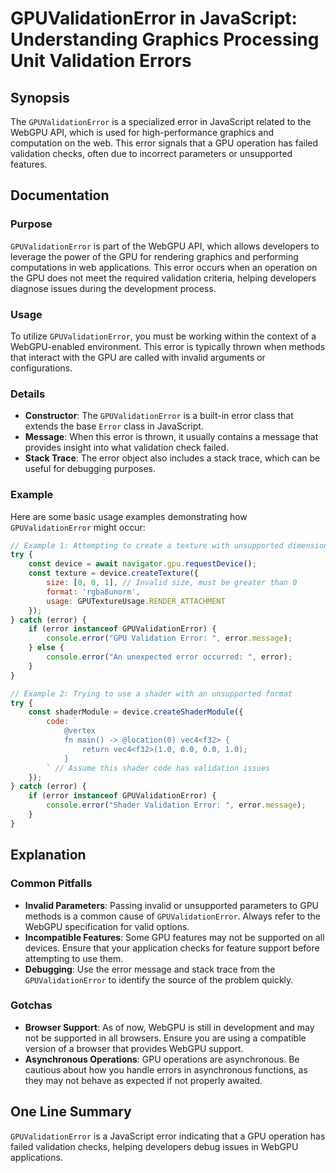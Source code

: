 <!--
Meta Description: # GPUValidationError in JavaScript: Understanding Graphics Processing Unit Validation Errors ## Synopsis The `GPUValidationError` is a specialized err...
Meta Keywords: error, gpuvalidationerror, gpu, validation, webgpu
-->

# GPUValidationError in JavaScript: Understanding Graphics Processing Unit Validation Errors

## Synopsis
The `GPUValidationError` is a specialized error in JavaScript related to the WebGPU API, which is used for high-performance graphics and computation on the web. This error signals that a GPU operation has failed validation checks, often due to incorrect parameters or unsupported features.

## Documentation
### Purpose
`GPUValidationError` is part of the WebGPU API, which allows developers to leverage the power of the GPU for rendering graphics and performing computations in web applications. This error occurs when an operation on the GPU does not meet the required validation criteria, helping developers diagnose issues during the development process.

### Usage
To utilize `GPUValidationError`, you must be working within the context of a WebGPU-enabled environment. This error is typically thrown when methods that interact with the GPU are called with invalid arguments or configurations.

### Details
- **Constructor**: The `GPUValidationError` is a built-in error class that extends the base `Error` class in JavaScript.
- **Message**: When this error is thrown, it usually contains a message that provides insight into what validation check failed.
- **Stack Trace**: The error object also includes a stack trace, which can be useful for debugging purposes.

### Example
Here are some basic usage examples demonstrating how `GPUValidationError` might occur:

```javascript
// Example 1: Attempting to create a texture with unsupported dimensions
try {
    const device = await navigator.gpu.requestDevice();
    const texture = device.createTexture({
        size: [0, 0, 1], // Invalid size, must be greater than 0
        format: 'rgba8unorm',
        usage: GPUTextureUsage.RENDER_ATTACHMENT
    });
} catch (error) {
    if (error instanceof GPUValidationError) {
        console.error("GPU Validation Error: ", error.message);
    } else {
        console.error("An unexpected error occurred: ", error);
    }
}

// Example 2: Trying to use a shader with an unsupported format
try {
    const shaderModule = device.createShaderModule({
        code: `
            @vertex
            fn main() -> @location(0) vec4<f32> {
                return vec4<f32>(1.0, 0.0, 0.0, 1.0);
            }
        ` // Assume this shader code has validation issues
    });
} catch (error) {
    if (error instanceof GPUValidationError) {
        console.error("Shader Validation Error: ", error.message);
    }
}
```

## Explanation
### Common Pitfalls
- **Invalid Parameters**: Passing invalid or unsupported parameters to GPU methods is a common cause of `GPUValidationError`. Always refer to the WebGPU specification for valid options.
- **Incompatible Features**: Some GPU features may not be supported on all devices. Ensure that your application checks for feature support before attempting to use them.
- **Debugging**: Use the error message and stack trace from the `GPUValidationError` to identify the source of the problem quickly.

### Gotchas
- **Browser Support**: As of now, WebGPU is still in development and may not be supported in all browsers. Ensure you are using a compatible version of a browser that provides WebGPU support.
- **Asynchronous Operations**: GPU operations are asynchronous. Be cautious about how you handle errors in asynchronous functions, as they may not behave as expected if not properly awaited.

## One Line Summary
`GPUValidationError` is a JavaScript error indicating that a GPU operation has failed validation checks, helping developers debug issues in WebGPU applications.
